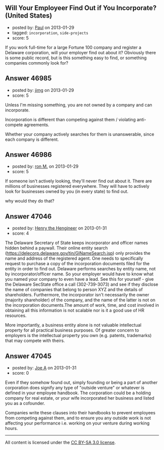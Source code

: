 ## Will Your Employeer Find Out if You Incorporate? (United States)

- posted by: [Paul](https://stackexchange.com/users/-1/23735-paul) on 2013-01-29
- tagged: `incorporation`, `side-projects`
- score: 5

If you work full-time for a large Fortune 100 company and register a Delaware corporation, will your employer find out about it? Obviously there is some public record, but is this something easy to find, or something companies commonly look for?


## Answer 46985

- posted by: [jimg](https://stackexchange.com/users/-1/2380-jimg) on 2013-01-29
- score: 5

Unless I'm missing something, you are not owned by a company and can incorporate. 

Incorporation is different than competing against them / violating anti-compete agreements. 

Whether your company actively searches for them is unanswerable, since each company is different. 


## Answer 46986

- posted by: [ron M.](https://stackexchange.com/users/-1/2122-ron-m) on 2013-01-29
- score: 5

If someone isn't actively looking, they'll never find out about it. There are millions of businesses registered everywhere. They will have to actively look for businesses owned by you (in every state) to find out.

why would they do that?


## Answer 47046

- posted by: [Henry the Hengineer](https://stackexchange.com/users/-1/1692-henry-the-hengineer) on 2013-01-31
- score: 4

The Delaware Secretary of State keeps incorporator and officer names hidden behind a paywall. Their online entity search (https://delecorp.delaware.gov/tin/GINameSearch.jsp) only provides the name and address of the registered agent. One needs to specifically request to purchase a copy of the incorporation documents filed for the entity in order to find out.  Delaware performs searches by entity name, not by incorporator/officer name. So your employer would have to know what you named your company to even have a lead. See this for yourself - give the Delaware SecState office a call (302-739-3073) and see if they disclose the name of companies that belong to person XYZ and the details of shareholders. Furthermore, the incorporator isn't necessarily the owner (majority shareholder) of the company, and the name of the latter is not on the incorporation documents.The amount of work, time, and cost involved in obtaining all this information is not scalable nor is it a good use of HR resources.

More importantly, a business entity alone is not valuable intellectual property for all practical business purposes. Of greater concern to employers is the intellectual property you own (e.g. patents, trademarks) that may compete with theirs.


## Answer 47045

- posted by: [Joe A](https://stackexchange.com/users/-1/60-joe-a) on 2013-01-31
- score: 0

Even if they somehow found out, simply founding or being a part of another corporation does signify any type of "outside venture" or whatever is defined in your employee handbook. The corporation could be a holding company for real estate, or your wife incorporated her business and listed you as a cofounder. 

Companies write these clauses into their handbooks to prevent employees from competing against them, and to ensure you any outside work is not affecting your performance i.e. working on your venture during working hours.



---

All content is licensed under the [CC BY-SA 3.0 license](https://creativecommons.org/licenses/by-sa/3.0/).

